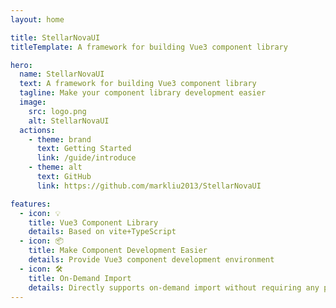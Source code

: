 ```yaml
---
layout: home

title: StellarNovaUI
titleTemplate: A framework for building Vue3 component library

hero:
  name: StellarNovaUI
  text: A framework for building Vue3 component library
  tagline: Make your component library development easier
  image:
    src: logo.png
    alt: StellarNovaUI
  actions:
    - theme: brand
      text: Getting Started
      link: /guide/introduce
    - theme: alt
      text: GitHub
      link: https://github.com/markliu2013/StellarNovaUI

features:
  - icon: 💡
    title: Vue3 Component Library
    details: Based on vite+TypeScript
  - icon: 📦
    title: Make Component Development Easier
    details: Provide Vue3 component development environment
  - icon: 🛠️
    title: On-Demand Import
    details: Directly supports on-demand import without requiring any plugin configuration
---
```

